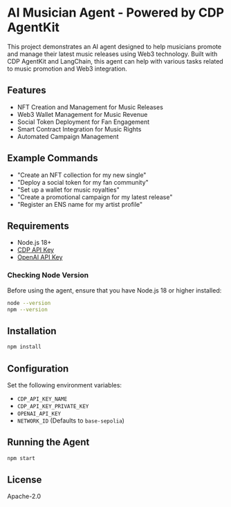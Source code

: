 # AI Musician Agent - Powered by CDP AgentKit

This project demonstrates an AI agent designed to help musicians promote and manage their latest music releases using Web3 technology. Built with CDP AgentKit and LangChain, this agent can help with various tasks related to music promotion and Web3 integration.

## Features

- NFT Creation and Management for Music Releases
- Web3 Wallet Management for Music Revenue
- Social Token Deployment for Fan Engagement
- Smart Contract Integration for Music Rights
- Automated Campaign Management

## Example Commands

- "Create an NFT collection for my new single"
- "Deploy a social token for my fan community"
- "Set up a wallet for music royalties"
- "Create a promotional campaign for my latest release"
- "Register an ENS name for my artist profile"

## Requirements

- Node.js 18+
- [CDP API Key](https://portal.cdp.coinbase.com/access/api)
- [OpenAI API Key](https://platform.openai.com/docs/quickstart#create-and-export-an-api-key)

### Checking Node Version

Before using the agent, ensure that you have Node.js 18 or higher installed:

```bash
node --version
npm --version
```

## Installation

```bash
npm install
```

## Configuration

Set the following environment variables:
- `CDP_API_KEY_NAME`
- `CDP_API_KEY_PRIVATE_KEY`
- `OPENAI_API_KEY`
- `NETWORK_ID` (Defaults to `base-sepolia`)

## Running the Agent

```bash
npm start
```

## License

Apache-2.0
